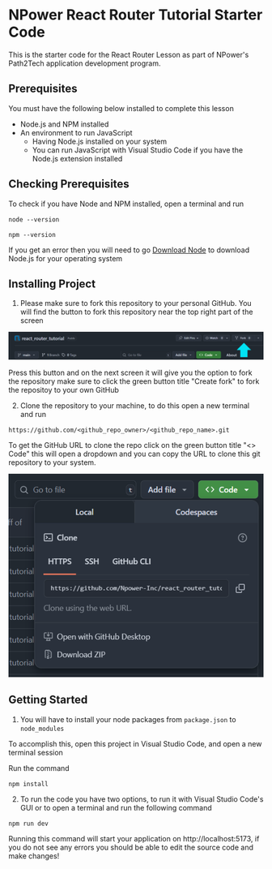 # NPower React Router Tutorial Starter Code
This is the starter code for the React Router Lesson as part of NPower's Path2Tech application development program.

## Prerequisites
You must have the following below installed to complete this lesson
- Node.js and NPM installed
- An environment to run JavaScript
    - Having Node.js installed on your system
    - You can run JavaScript with Visual Studio Code if you have the Node.js extension installed

## Checking Prerequisites
To check if you have Node and NPM installed, open a terminal and run
```
node --version
```
```
npm --version
```
If you get an error then you will need to go [Download Node](https://nodejs.org/en/download) to download Node.js for your operating system

## Installing Project
1. Please make sure to fork this repository to your personal GitHub. You will find the button to fork this repository near the top right part of the screen

![Locate Fork GitHub Repo](doc/images/ForkRepo.png)

Press this button and on the next screen it will give you the option to fork the repository make sure to click the green button title "Create fork" to fork the repositoy to your own GitHub

2. Clone the repository to your machine, to do this open a new terminal and run
```
https://github.com/<github_repo_owner>/<github_repo_name>.git
```
To get the GitHub URL to clone the repo click on the green button title "<> Code" this will open a dropdown and you can copy the URL to clone this git repository to your system.

![Clone GitHub URL](doc/images/CloneGitHubURL.png)


## Getting Started
1. You will have to install your node packages from `package.json` to `node_modules`

To accomplish this, open this project in Visual Studio Code, and open a new terminal session

Run the command
```
npm install
```

2. To run the code you have two options, to run it with Visual Studio Code's GUI or to open a terminal and run the following command
```
npm run dev
```
Running this command will start your application on http://localhost:5173, if you do not see any errors you should be able to edit the source code and make changes!